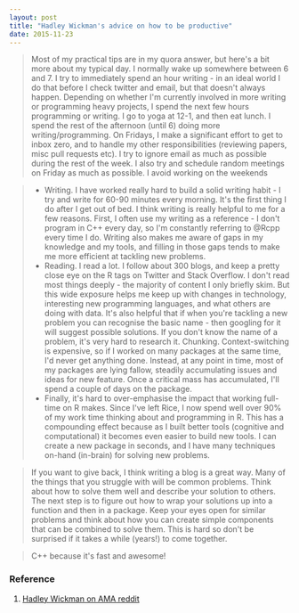 ```yaml
---
layout: post
title: "Hadley Wickman's advice on how to be productive"
date: 2015-11-23
---
```


> Most of my practical tips are in my quora answer, but here's a bit more about my typical day.
I normally wake up somewhere between 6 and 7. I try to immediately spend an hour writing - in an ideal world I do that before I check twitter and email, but that doesn't always happen. Depending on whether I'm currently involved in more writing or programming heavy projects, I spend the next few hours programming or writing. I go to yoga at 12-1, and then eat lunch. I spend the rest of the afternoon (until 6) doing more writing/programming.
On Fridays, I make a significant effort to get to inbox zero, and to handle my other responsibilities (reviewing papers, misc pull requests etc). I try to ignore email as much as possible during the rest of the week. I also try and schedule random meetings on Friday as much as possible.
I avoid working on the weekends



> - Writing. I have worked really hard to build a solid writing habit - I try and write for 60-90 minutes every morning. It's the first thing I do after I get out of bed. I think writing is really helpful to me for a few reasons. First, I often use my writing as a reference - I don't program in C++ every day, so I'm constantly referring to @Rcpp  every time I do. Writing also makes me aware of gaps in my knowledge and my tools, and filling in those gaps tends to make me more efficient at tackling new problems.
> - Reading. I read a lot. I follow about 300 blogs, and keep a pretty close eye on the R tags on Twitter and Stack Overflow. I don't read most things deeply - the majority of content I only briefly skim. But this wide exposure helps me keep up with changes in technology, interesting new programming languages, and what others are doing with data. It's also helpful that if when you're tackling a new problem you can recognise the basic name - then googling for it will suggest possible solutions. If you don't know the name of a problem, it's very hard to research it.
Chunking. Context-switching is expensive, so if I worked on many packages at the same time, I'd never get anything done. Instead, at any point in time, most of my packages are lying fallow, steadily accumulating issues and ideas for new feature. Once a critical mass has accumulated, I'll spend a couple of days on the package.
> - Finally, it's hard to over-emphasise the impact that working full-time on R makes. Since I've left Rice, I now spend well over 90% of my work time thinking about and programming in R. This has a compounding effect because as I built better tools (cognitive and computational) it becomes even easier to build new tools. I can create a new package in seconds, and I have many techniques on-hand (in-brain) for solving new problems.



> If you want to give back, I think writing a blog is a great way. Many of the things that you struggle with will be common problems. Think about how to solve them well and describe your solution to others. The next step is to figure out how to wrap your solutions up into a function and then in a package. Keep your eyes open for similar problems and think about how you can create simple components that can be combined to solve them. This is hard so don't be surprised if it takes a while (years!) to come together.

> C++ because it's fast and awesome!


### Reference
1. [Hadley Wickman on AMA reddit](https://www.reddit.com/r/dataisbeautiful/comments/3mp9r7/im_hadley_wickham_chief_scientist_at_rstudio_and/)
